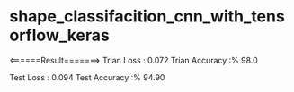 # shape_classifacition_cnn_with_tensorflow_keras

<======Result=======>
Trian Loss     :  0.072
Trian Accuracy :% 98.0

Test  Loss     :  0.094
Test  Accuracy :% 94.90

